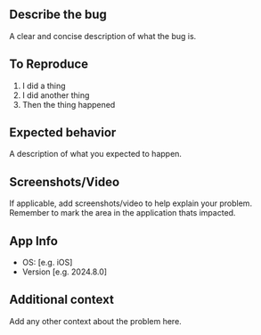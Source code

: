 ## Describe the bug
A clear and concise description of what the bug is.

## To Reproduce
1. I did a thing
2. I did another thing
3. Then the thing happened

## Expected behavior
A description of what you expected to happen.

## Screenshots/Video
If applicable, add screenshots/video to help explain your problem.
Remember to mark the area in the application thats impacted.

## App Info
 - OS: [e.g. iOS]
 - Version [e.g. 2024.8.0]

## Additional context
Add any other context about the problem here.
